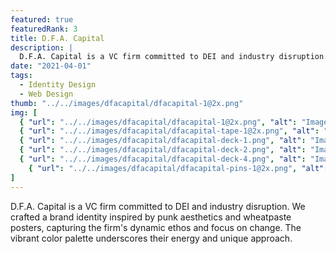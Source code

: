 ```yaml
---
featured: true
featuredRank: 3
title: D.F.A. Capital
description: |
  D.F.A. Capital is a VC firm committed to DEI and industry disruption.
date: "2021-04-01"
tags:
  - Identity Design
  - Web Design
thumb: "../../images/dfacapital/dfacapital-1@2x.png"
img: [
  { "url": "../../images/dfacapital/dfacapital-1@2x.png", "alt": "Image 1", "layout": "full" },
  { "url": "../../images/dfacapital/dfacapital-tape-1@2x.png", "alt": "Image 2", "layout": "full" },
  { "url": "../../images/dfacapital/dfacapital-deck-1.png", "alt": "Image 4", "layout": "three" },
  { "url": "../../images/dfacapital/dfacapital-deck-2.png", "alt": "Image 5", "layout": "three" },
  { "url": "../../images/dfacapital/dfacapital-deck-4.png", "alt": "Image 6", "layout": "three" },
    { "url": "../../images/dfacapital/dfacapital-pins-1@2x.png", "alt": "Image 6", "layout": "full" },
]
---
```


D.F.A. Capital is a VC firm committed to DEI and industry disruption. We crafted a brand identity inspired by punk aesthetics and wheatpaste posters, capturing the firm's dynamic ethos and focus on change. The vibrant color palette underscores their energy and unique approach.
